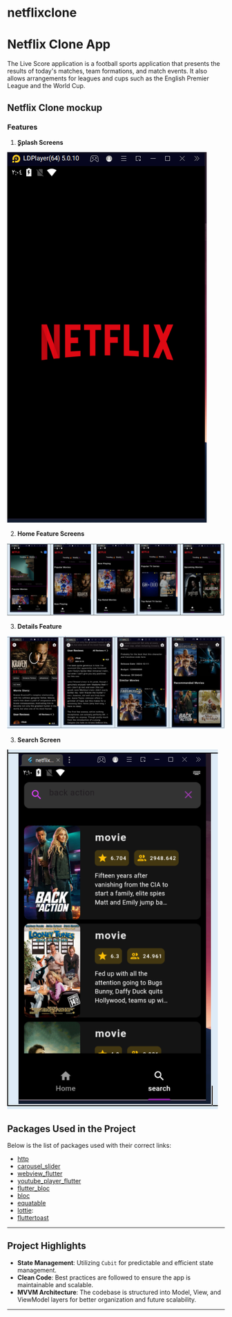 # netflixclone

# Netflix Clone App

The Live Score application is a football sports application that presents the results of today's matches, team formations, and match events. It also allows arrangements for leagues and cups such as the English Premier League and the World Cup.

## Netflix Clone mockup

### Features  

1. **ٍSplash Screens**  

![alt text](Capture.PNG)
  
2. **Home Feature Screens**  

![alt text](<home Feature.PNG>)

3. **Details  Feature**  

 ![alt text](<Details Pic.PNG>)
 
3. **Search Screen**  

 ![alt text](<search Pic.PNG>)



## Packages Used in the Project  

Below is the list of packages used with their correct links:  

- [http](https://pub.dev/packages/http)
- [carousel_slider](https://pub.dev/packages/carousel_slider)
- [webview_flutter](https://pub.dev/packages/webview_flutter)
- [youtube_player_flutter](https://pub.dev/packages/youtube_player_flutter) 
- [flutter_bloc](https://pub.dev/packages/flutter_bloc) 
- [bloc](https://pub.dev/packages/bloc)
- [equatable](https://pub.dev/packages/equatable) 
- [lottie](https://pub.dev/packages/lottie): 
- [fluttertoast](https://pub.dev/packages/fluttertoast)
---

## Project Highlights  

- **State Management**: Utilizing `Cubit` for predictable and efficient state management.  
- **Clean Code**: Best practices are followed to ensure the app is maintainable and scalable.  
- **MVVM Architecture**: The codebase is structured into Model, View, and ViewModel layers for better organization and future scalability.  

---

